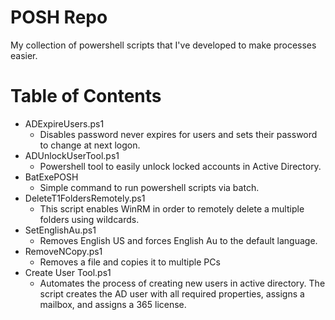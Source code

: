 # POSH Repo
My collection of powershell scripts that I've developed to make processes easier.

Table of Contents
=================

* ADExpireUsers.ps1 
    - Disables password never expires for users and sets their password to change at next logon.
* ADUnlockUserTool.ps1    
    - Powershell tool to easily unlock locked accounts in Active Directory.
* BatExePOSH 
    - Simple command to run powershell scripts via batch.
* DeleteT1FoldersRemotely.ps1 
    - This script enables WinRM in order to remotely delete a multiple folders using wildcards.
* SetEnglishAu.ps1 
    - Removes English US and forces English Au to the default language.
* RemoveNCopy.ps1
    - Removes a file and copies it to multiple PCs
* Create User Tool.ps1
    - Automates the process of creating new users in active directory. The script creates the AD user with all required properties, assigns a mailbox, and assigns a 365 license.
